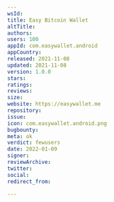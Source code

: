 ```yaml
---
wsId: 
title: Easy Bitcoin Wallet
altTitle: 
authors: 
users: 100
appId: com.easywallet.android
appCountry: 
released: 2021-11-08
updated: 2021-11-08
version: 1.0.0
stars: 
ratings: 
reviews: 
size: 
website: https://easywallet.me
repository: 
issue: 
icon: com.easywallet.android.png
bugbounty: 
meta: ok
verdict: fewusers
date: 2022-01-09
signer: 
reviewArchive: 
twitter: 
social: 
redirect_from: 

---
```


  